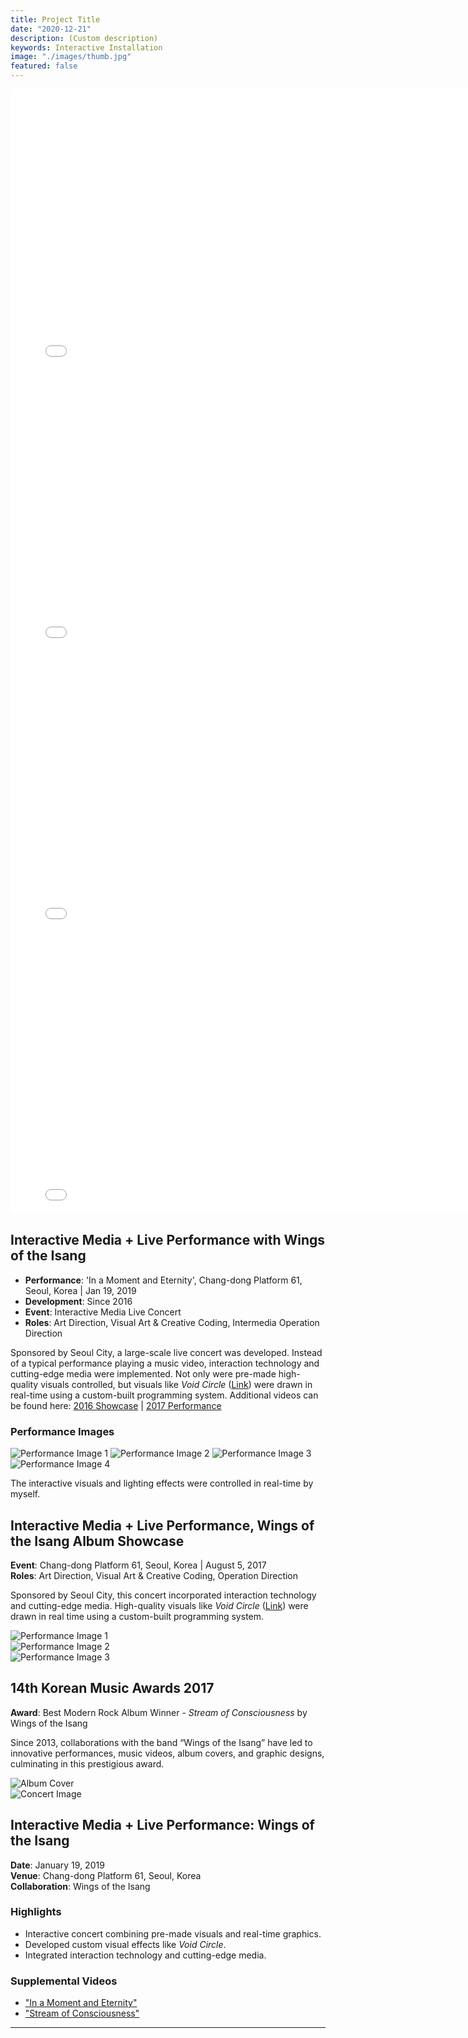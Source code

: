 ```yaml
---
title: Project Title
date: "2020-12-21"
description: (Custom description)
keywords: Interactive Installation
image: "./images/thumb.jpg"
featured: false
---
```


<iframe width="800" height="450" src="//www.youtube.com/embed/EWHcW4i7lKY?feature=player_detailpage" frameborder="0" allowfullscreen></iframe>
<iframe width="800" height="450" src="//www.youtube.com/embed/xglnhOfC3Fw?feature=player_detailpage" frameborder="0" allowfullscreen></iframe>
<iframe width="800" height="450" src="//www.youtube.com/embed/dcOQKDCJrnk?feature=player_detailpage" frameborder="0" allowfullscreen></iframe>
<iframe width="800" height="450" src="//www.youtube.com/embed/xb1afM46Vbs?feature=player_detailpage" frameborder="0" allowfullscreen></iframe>

## Interactive Media + Live Performance with Wings of the Isang

- **Performance**: 'In a Moment and Eternity', Chang-dong Platform 61, Seoul, Korea | Jan 19, 2019
- **Development**: Since 2016
- **Event**: Interactive Media Live Concert
- **Roles**: Art Direction, Visual Art & Creative Coding, Intermedia Operation Direction

Sponsored by Seoul City, a large-scale live concert was developed. Instead of a typical performance playing a music video, interaction technology and cutting-edge media were implemented. Not only were pre-made high-quality visuals controlled, but visuals like _Void Circle_ ([Link](https://www.youtube.com/watch?v=8u_lFPT48_I)) were drawn in real-time using a custom-built programming system. Additional videos can be found here: [2016 Showcase](https://www.youtube.com/playlist?list=PLSIzOgCcEvNwW_z5NVbH_PdxsjCIJzz4d) | [2017 Performance](https://www.youtube.com/playlist?list=PLSIzOgCcEvNzATRPGeZOn5UitQqi80XpG)

### Performance Images

![Performance Image 1](images/image3.jpg)
![Performance Image 2](images/image8.jpg)
![Performance Image 3](images/image6.jpg)
![Performance Image 4](images/image7.jpg)

The interactive visuals and lighting effects were controlled in real-time by myself.

## Interactive Media + Live Performance, Wings of the Isang Album Showcase

**Event**: Chang-dong Platform 61, Seoul, Korea | August 5, 2017  
**Roles**: Art Direction, Visual Art & Creative Coding, Operation Direction

Sponsored by Seoul City, this concert incorporated interaction technology and cutting-edge media. High-quality visuals like _Void Circle_ ([Link](https://www.youtube.com/watch?v=8u_lFPT48_I)) were drawn in real time using a custom-built programming system.

![Performance Image 1](images/image11.png)  
![Performance Image 2](images/image2.png)  
![Performance Image 3](images/image29.jpg)

## 14th Korean Music Awards 2017

**Award**: Best Modern Rock Album Winner - _Stream of Consciousness_ by Wings of the Isang

Since 2013, collaborations with the band “Wings of the Isang” have led to innovative performances, music videos, album covers, and graphic designs, culminating in this prestigious award.

![Album Cover](images/image10.jpg)  
![Concert Image](images/image18.jpg)

## **Interactive Media + Live Performance: Wings of the Isang**

**Date**: January 19, 2019  
**Venue**: Chang-dong Platform 61, Seoul, Korea  
**Collaboration**: Wings of the Isang

### Highlights

- Interactive concert combining pre-made visuals and real-time graphics.
- Developed custom visual effects like _Void Circle_.
- Integrated interaction technology and cutting-edge media.

### Supplemental Videos

- ["In a Moment and Eternity"](https://www.youtube.com/playlist?list=PLSIzOgCcEvNzFkMc9a-m146XACwsFxIuA)
- ["Stream of Consciousness"](https://www.youtube.com/playlist?list=PLSIzOgCcEvNwW_z5NVbH_PdxsjCIJzz4d)

---

